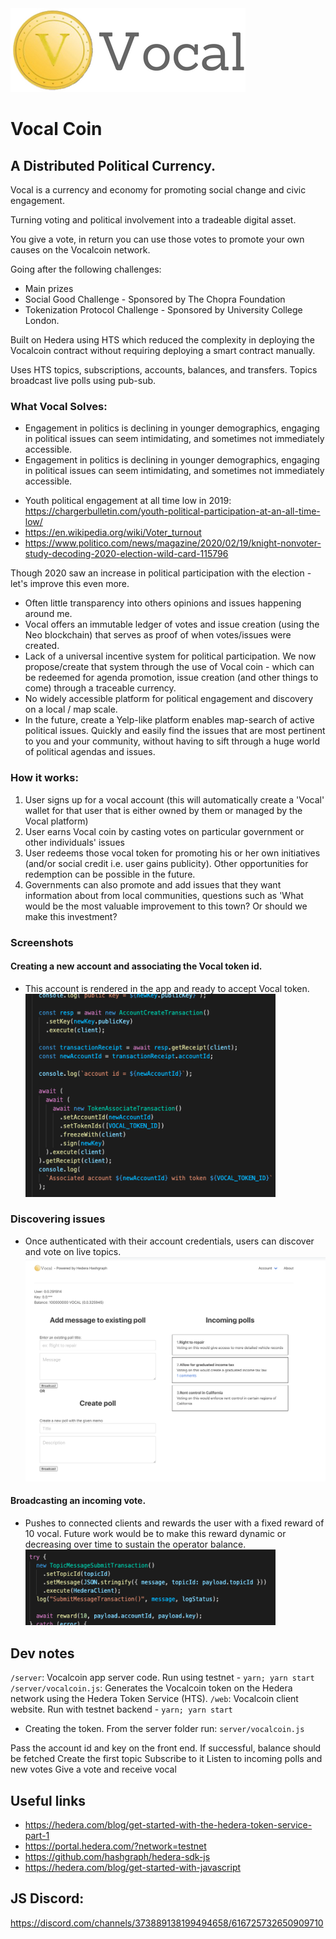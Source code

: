 <img src='./assets/vocal_trans_black.png' style="margin: 0 auto;"/>

# Vocal Coin

## A Distributed Political Currency.

Vocal is a currency and economy for promoting social change and civic engagement.

Turning voting and political involvement into a tradeable digital asset.

You give a vote, in return you can use those votes to promote your own causes on the Vocalcoin network.

Going after the following challenges:

- Main prizes
- Social Good Challenge - Sponsored by The Chopra Foundation
- Tokenization Protocol Challenge - Sponsored by University College London.

Built on Hedera using HTS which reduced the complexity in deploying the Vocalcoin contract without requiring deploying a smart contract manually.

Uses HTS topics, subscriptions, accounts, balances, and transfers. Topics broadcast live polls using pub-sub.

### What Vocal Solves:

- Engagement in politics is declining in younger demographics, engaging in political issues can seem intimidating, and sometimes not immediately accessible.
- Engagement in politics is declining in younger demographics, engaging in political issues can seem intimidating, and sometimes not immediately accessible.

* Youth political engagement at all time low in 2019: https://chargerbulletin.com/youth-political-participation-at-an-all-time-low/
* https://en.wikipedia.org/wiki/Voter_turnout
* https://www.politico.com/news/magazine/2020/02/19/knight-nonvoter-study-decoding-2020-election-wild-card-115796

Though 2020 saw an increase in political participation with the election - let's improve this even more.

- Often little transparency into others opinions and issues happening around me.
- Vocal offers an immutable ledger of votes and issue creation (using the Neo blockchain) that serves as proof of when votes/issues were created.
- Lack of a universal incentive system for political participation. We now propose/create that system through the use of Vocal coin - which can be redeemed for agenda promotion, issue creation (and other things to come) through a traceable currency.
- No widely accessible platform for political engagement and discovery on a local / map scale.
- In the future, create a Yelp-like platform enables map-search of active political issues. Quickly and easily find the issues that are most pertinent to you and your community, without having to sift through a huge world of political agendas and issues.

### How it works:

<ol>
    <li>User signs up for a vocal account (this will automatically create a 'Vocal' wallet for that user that is either owned by them or managed by the Vocal platform) </li>
    <li>User earns Vocal coin by casting votes on particular government or other individuals' issues</li>
    <li>User redeems those vocal token for promoting his or her own initiatives (and/or social credit i.e. user gains publicity). Other opportunities for redemption can be possible in the future.</li>
    <li>Governments can also promote and add issues that they want information about from local communities, questions such as 'What would be the most valuable improvement to this town? Or should we make this investment?</li>
</ol>

### Screenshots

#### Creating a new account and associating the Vocal token id.

- This account is rendered in the app and ready to accept Vocal token.
  <img width=400 src="./assets/associate.png"/>

### Discovering issues

- Once authenticated with their account credentials, users can discover and vote on live topics.
  <img width=600 src="./assets/voting.png"/>

#### Broadcasting an incoming vote.

- Pushes to connected clients and rewards the user with a fixed reward of 10 vocal. Future work would be to make this reward dynamic or decreasing over time to sustain the operator balance.
  <img width=400 src="./assets/reward.png"/>

## Dev notes

`/server`: Vocalcoin app server code. Run using testnet - `yarn; yarn start`
`/server/vocalcoin.js`: Generates the Vocalcoin token on the Hedera network using the Hedera Token Service (HTS).
`/web`: Vocalcoin client website. Run with testnet backend - `yarn; yarn start`

- Creating the token. From the server folder run: `server/vocalcoin.js`

Pass the account id and key on the front end.
If successful, balance should be fetched
Create the first topic
Subscribe to it
Listen to incoming polls and new votes
Give a vote and receive vocal

## Useful links

- https://hedera.com/blog/get-started-with-the-hedera-token-service-part-1
- https://portal.hedera.com/?network=testnet
- https://github.com/hashgraph/hedera-sdk-js
- https://hedera.com/blog/get-started-with-javascript

## JS Discord:

https://discord.com/channels/373889138199494658/616725732650909710
